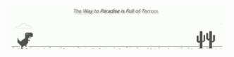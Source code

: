 <!-- ### Hi there 👋 -->

<!--
**Paradiseeee/Paradiseeee** is a ✨ _special_ ✨ repository because its `README.md` (this file) appears on your GitHub profile.

Here are some ideas to get you started:

- 🔭 I’m currently working on ...
- 🌱 I’m currently learning ...
- 👯 I’m looking to collaborate on ...
- 🤔 I’m looking for help with ...
- 💬 Ask me about ...
- 📫 How to reach me: ...
- 😄 Pronouns: ...
- ⚡ Fun fact: ...
-->

<!-- will be redirected to githubusercontent.com -->
<!-- ![The Way to Paradise is Full of Terrors](https://img-blog.csdnimg.cn/20200817012009721.gif) -->

<!-- can't reach without VPN -->
![The Way to Paradise is Full of Terrors](https://github.com/Paradiseeee/Paradiseeee/blob/master/Dinosaur.gif?raw=true)

<!-- try html tag to get pass redirecting -->
<!-- <img src="https://img-blog.csdnimg.cn/20200817012009721.gif"> -->
<!-- Not working -->
